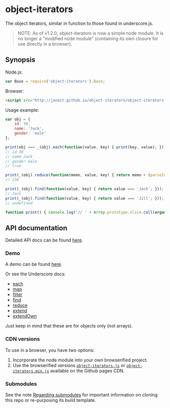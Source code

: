 # object-iterators

The object iterators, similar in function to those found in underscore.js.

> NOTE: As of v1.2.0, object-iterators is now a simple node module. It is no longer a "modified node module" (containing its own closure for use directly in a browser).

## Synopsis

Node.js:

```javascript
var Base = require('object-iterators').Base;
```

Browser:

```html
<script src="http://joneit.github.io/object-iterators/object-iterators.min.js"></script>
```

Usage example:

```javascript
var obj = {
    id: 30,
    name: 'Jack',
    gender: 'male'
};

print(obj === _(obj).each(function(value, key) { print(key, value); }));
// id 30
// name Jack
// gender male
// true

print(_(obj).reduce(function(memo, value, key) { return memo + (parseInt(value) || 0); }, 100))
// 130

print(_(obj).find(function(value, key) { return value === 'Jack'; }));
// Jack
print(_(obj).find(function(value, key) { return value === 'Jill'; }));
// undefined

function print() { console.log('// ' + Array.prototype.slice.call(arguments).join(' ')); }
```

## API documentation

Detailed API docs can be found [here](http://joneit.github.io/object-iterators/Wrapper.html).

### Demo

A demo can be found [here](http://joneit.github.io/object-iterators/demo.html).

Or see the Underscore docs:

* [each](http://underscorejs.org/#each)
* [map](http://underscorejs.org/#map)
* [filter](http://underscorejs.org/#filter)
* [find](http://underscorejs.org/#find)
* [reduce](http://underscorejs.org/#reduce)
* [extend](http://underscorejs.org/#extend)
* [extendOwn](http://underscorejs.org/#extendOwn)

Just keep in mind that these are for objects only (not arrays).

### CDN versions

To use in a browser, you have two options:

1. Incorporate the node module into your own browserified project.
2. Use the browserified versions [`object-iterators.js`](http://joneit.github.io/object-iterators/object-iterators.js) or [`object-iterators.min.js`](http://joneit.github.io/object-iterators/object-iterators.min.js) available on the Github pages CDN.

### Submodules

See the note [Regarding submodules](https://github.com/openfin/rectangular#regarding-submodules)
for important information on cloning this repo or re-purposing its build template.
